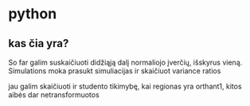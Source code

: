 python
======

kas čia yra?
-----------
So far galim suskaičiuoti didžiąją dalį normaliojo įverčių, išskyrus vieną.
Simulations moka prasukt simuliacijas ir skaičiuot variance ratios

jau galim skaičiuoti ir studento tikimybę, kai regionas yra orthant1, kitos aibės dar netransformuotos